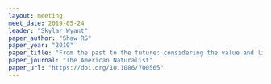 ```yaml
---
layout: meeting
meet_date: 2019-05-24
leader: "Skylar Wyant"
paper_author: "Shaw RG"
paper_year: "2019"
paper_title: "From the past to the future: considering the value and limits of evolutionary prediction"
paper_journal: "The American Naturalist"
paper_url: "https://doi.org/10.1086/700565"
---
```

